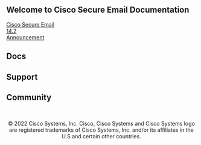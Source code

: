 ## Welcome to Cisco Secure Email Documentation

[Cisco Secure Email](https://cisco.com/go/emailsecurity)  
[14.2](https://github.com/Cisco-Email-Security/docs/blob/main/asyncos-142-general-deployment-gd.md)  
[Announcement](asyncos-142-general-deployment-gd.md)  

## Docs 
## Support 
## Community 

<br><center>© 2022 Cisco Systems, Inc. Cisco, Cisco Systems and Cisco Systems logo are registered trademarks of Cisco Systems, Inc. and/or its affiliates in the U.S and certain other countries.</center><br>
